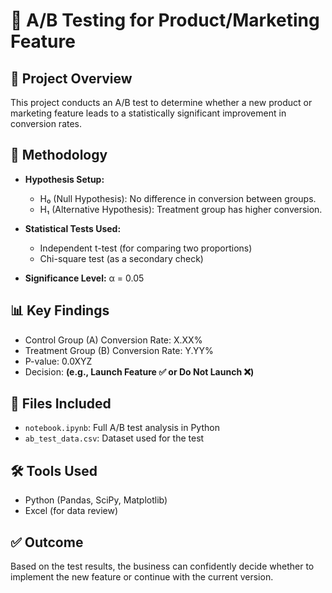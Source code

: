# 🎯 A/B Testing for Product/Marketing Feature

## 📌 Project Overview
This project conducts an A/B test to determine whether a new product or marketing feature leads to a statistically significant improvement in conversion rates.

## 🧪 Methodology
- **Hypothesis Setup:**
  - H₀ (Null Hypothesis): No difference in conversion between groups.
  - H₁ (Alternative Hypothesis): Treatment group has higher conversion.

- **Statistical Tests Used:**
  - Independent t-test (for comparing two proportions)
  - Chi-square test (as a secondary check)

- **Significance Level:** α = 0.05

## 📊 Key Findings
- Control Group (A) Conversion Rate: X.XX%
- Treatment Group (B) Conversion Rate: Y.YY%
- P-value: 0.0XYZ
- Decision: **(e.g., Launch Feature ✅ or Do Not Launch ❌)**

## 📁 Files Included
- `notebook.ipynb`: Full A/B test analysis in Python
- `ab_test_data.csv`: Dataset used for the test

## 🛠 Tools Used
- Python (Pandas, SciPy, Matplotlib)
- Excel (for data review)

## ✅ Outcome
Based on the test results, the business can confidently decide whether to implement the new feature or continue with the current version.

